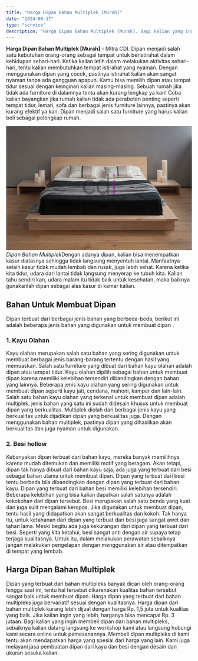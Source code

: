 ```yaml
---
title: "Harga Dipan Bahan Multiplek [Murah]"
date: "2024-08-17"
type: "service"
description: "Harga Dipan Bahan Multiplek [Murah]. Bagi kalian yang ingin membeli dipan dari bahan multipleks, sebaiknya kalian datang langsung ke workshop kami atau langs..."
---
```


**Harga Dipan Bahan Multiplek \[Murah\]** - Mitra CDI. Dipan menjadi salah satu kebutuhan orang-orang sebagai tempat untuk beristirahat dalam kehidupan sehari-hari. Ketika kalian letih dalam melakukan aktivitas sehari-hari, tentu kalian membutuhkan tempat istirahat yang nyaman. Dengan menggunakan dipan yang cocok, pastinya istirahat kalian akan sangat nyaman tanpa ada gangguan apapun. Kamu bisa memilih dipan atau tempat tidur sesuai dengan keinginan kalian masing-masing.
Sebuah rumah jika tidak ada furniture di dalamnya tentu akan kurang lengkap ya kan! Coba kalian bayangkan jika rumah kalian tidak ada perabotan penting seperti tempat tidur, lemari, sofa dan berbagai jenis furniture lainnya, pastinya akan kurang efektif ya kan. Dipan menjadi salah satu furniture yang harus kalian beli sebagai pelengkap rumah.

![Harga Dipan Bahan Multiplek [Murah]](/images/blog/dipan-bahan-multiplek.jpg)
*Dipan Bahan Multiplek*Dengan adanya dipan, kalian bisa menempatkan kasur diatasnya sehingga tidak langsung menyentuh lantai. Manfaatnya selain kasur tidak mudah lembab dan rusak, juga lebih sehat. Karena ketika kita tidur, udara dari lantai tidak langsung menyerap ke tubuh kita. Kalian tahu sendiri kan, udara malam itu tidak baik untuk kesehatan, maka baiknya gunakanlah dipan sebagai alas kasur di kamar kalian.
## Bahan Untuk Membuat Dipan
Dipan terbuat dari berbagai jenis bahan yang berbeda-beda, berikut ini adalah beberapa jenis bahan yang digunakan untuk membuat dipan :
### 1\. Kayu Olahan
Kayu olahan merupakan salah satu bahan yang sering digunakan untuk membuat berbagai jenis barang-barang tertentu dengan hasil yang memuaskan. Salah satu furniture yang dibuat dari bahan kayu olahan adalah dipan atau tempat tidur. Kayu olahan dipilih sebagai bahan untuk membuat dipan karena memiliki kelebihan tersendiri dibandingkan dengan bahan yang lainnya. Beberapa jenis kayu olahan yang sering digunakan untuk membuat dipan seperti kayu jati, cendana, mahoni, kamper dan lain-lain.
Salah satu bahan kayu olahan yang terkenal untuk membuat dipan adalah multiplek, jenis bahan yang satu ini sudah didesain khusus untuk membuat dipan yang berkualitas. Multiplek diolah dari berbagai jenis kayu yang berkualitas untuk dijadikan dipan yang berkualitas juga. Dengan menggunakan bahan multiplek, pastinya dipan yang dihasilkan akan berkualitas dan juga nyaman untuk digunakan.
### 2\. Besi hollow
Kebanyakan dipan terbuat dari bahan kayu, mereka banyak memilihnya karena mudah ditemukan dan memiliki motif yang beragam. Akan tetapi, dipan tak hanya dibuat dari bahan kayu saja, ada juga yang terbuat dari besi sebagai bahan utama untuk membuat dipan. Dipan yang terbuat dari besi tentu berbeda bila dibandingkan dengan dipan yang terbuat dari bahan kayu. Dipan yang terbuat dari bahan besi memiliki kelebihan tersendiri.
Beberapa kelebihan yang bisa kalian dapatkan salah satunya adalah kekokohan dari dipan tersebut. Besi merupakan salah satu benda yang kuat dan juga sulit mengalami keropos. Jika digunakan untuk membuat dipan, tentu hasil yang didapatkan akan sangat berkualitas dan kokoh. Tak hanya itu, untuk ketahanan dari dipan yang terbuat dari besi juga sangat awet dan tahan lama.
Meski begitu ada juga kekurangan dari dipan yang terbuat dari besi. Seperti yang kita ketahui, besi sangat anti dengan air supaya tetap terjaga kualitasnya. Untuk itu, dalam melakukan perawatan sebaiknya jangan melakukan pengelapan dengan menggunakan air atau ditempatkan di tempat yang lembab.
## Harga Dipan Bahan Multiplek
Dipan yang terbuat dari bahan multipleks banyak dicari oleh orang-orang hingga saat ini, tentu hal tersebut dikarenakan kualitas bahan tersebut sangat baik untuk membuat dipan. Harga dipan yang terbuat dari bahan multipleks juga bervariatif sesuai dengan kualitasnya. Harga dipan dari bahan multiplek kurang lebih dijual dengan harga Rp. 1,5 juta untuk kualitas yang baik. Jika kalian ingin yang lebih, harganya bisa mencapai Rp. 3 jutaan.
Bagi kalian yang ingin membeli dipan dari bahan multipleks, sebaiknya kalian datang langsung ke workshop kami atau langsung hubungi kami secara online untuk pemesanannya. Membeli dipan multipleks di kami tentu akan mendapatkan harga yang spesial dari harga yang lain. Kami juga melayani jasa pembuatan dipan dari kayu dan besi dengan desain dan ukuran sesuka kalian.
